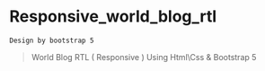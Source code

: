 # Responsive_world_blog_rtl
`Design by bootstrap 5`

> World Blog RTL ( Responsive ) Using Html\Css & Bootstrap 5
